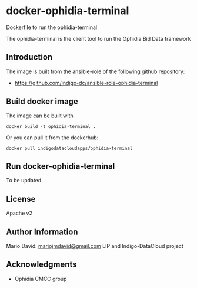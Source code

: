 docker-ophidia-terminal
=======================

Dockerfile to run the ophidia-terminal

The ophidia-terminal is the client tool to run the Ophidia Bid Data framework


Introduction
------------

The image is built from the ansible-role of the following github repository:
* https://github.com/indigo-dc/ansible-role-ophidia-terminal

Build docker image
------------------

The image can be built with
```
docker build -t ophidia-terminal .
```

Or you can pull it from the dockerhub:
```
docker pull indigodatacloudapps/ophidia-terminal
```

Run docker-ophidia-terminal
---------------------------

To be updated

License
-------

Apache v2

Author Information
------------------

Mario David: mariojmdavid@gmail.com
LIP and Indigo-DataCloud project

Acknowledgments
---------------

* Ophidia CMCC group


